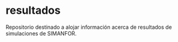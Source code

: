# resultados
Repositorio destinado a alojar información acerca de resultados de simulaciones de SIMANFOR.
